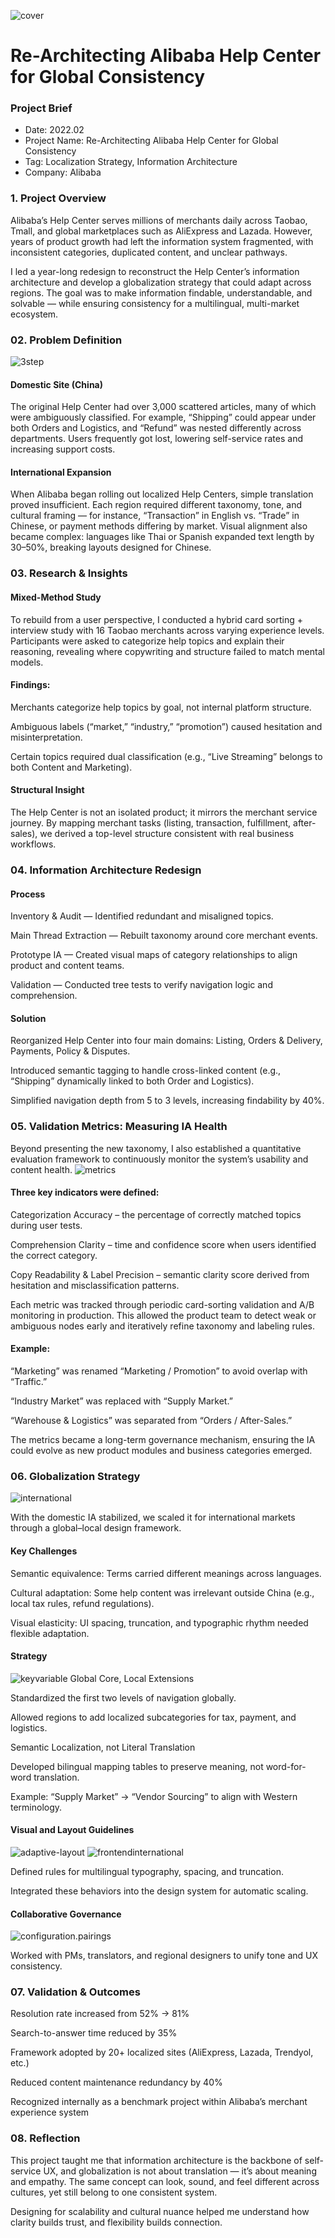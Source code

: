 ![cover](./public/cover.png)
# Re-Architecting Alibaba Help Center for Global Consistency

### Project Brief
- Date: 2022.02
- Project Name: Re-Architecting Alibaba Help Center for Global Consistency
- Tag: Localization Strategy, Information Architecture
- Company: Alibaba


### 1. Project Overview

Alibaba’s Help Center serves millions of merchants daily across Taobao, Tmall, and global marketplaces such as AliExpress and Lazada.
However, years of product growth had left the information system fragmented, with inconsistent categories, duplicated content, and unclear pathways.

I led a year-long redesign to reconstruct the Help Center’s information architecture and develop a globalization strategy that could adapt across regions.
The goal was to make information findable, understandable, and solvable — while ensuring consistency for a multilingual, multi-market ecosystem.


### 02. Problem Definition
![3step](./public/3step.png)


#### Domestic Site (China)

The original Help Center had over 3,000 scattered articles, many of which were ambiguously classified.
For example, “Shipping” could appear under both Orders and Logistics, and “Refund” was nested differently across departments.
Users frequently got lost, lowering self-service rates and increasing support costs.

#### International Expansion

When Alibaba began rolling out localized Help Centers, simple translation proved insufficient.
Each region required different taxonomy, tone, and cultural framing — for instance, “Transaction” in English vs. “Trade” in Chinese, or payment methods differing by market.
Visual alignment also became complex: languages like Thai or Spanish expanded text length by 30–50%, breaking layouts designed for Chinese.

### 03. Research & Insights


#### Mixed-Method Study

To rebuild from a user perspective, I conducted a hybrid card sorting + interview study with 16 Taobao merchants across varying experience levels.
Participants were asked to categorize help topics and explain their reasoning, revealing where copywriting and structure failed to match mental models.

#### Findings:

Merchants categorize help topics by goal, not internal platform structure.

Ambiguous labels (“market,” “industry,” “promotion”) caused hesitation and misinterpretation.

Certain topics required dual classification (e.g., “Live Streaming” belongs to both Content and Marketing).

#### Structural Insight

The Help Center is not an isolated product; it mirrors the merchant service journey.
By mapping merchant tasks (listing, transaction, fulfillment, after-sales), we derived a top-level structure consistent with real business workflows.

### 04. Information Architecture Redesign

#### Process

Inventory & Audit — Identified redundant and misaligned topics.

Main Thread Extraction — Rebuilt taxonomy around core merchant events.

Prototype IA — Created visual maps of category relationships to align product and content teams.

Validation — Conducted tree tests to verify navigation logic and comprehension.

#### Solution

Reorganized Help Center into four main domains: Listing, Orders & Delivery, Payments, Policy & Disputes.

Introduced semantic tagging to handle cross-linked content (e.g., “Shipping” dynamically linked to both Order and Logistics).

Simplified navigation depth from 5 to 3 levels, increasing findability by 40%.

### 05. Validation Metrics: Measuring IA Health

Beyond presenting the new taxonomy, I also established a quantitative evaluation framework to continuously monitor the system’s usability and content health.
![metrics](./public/metrics.png)


#### Three key indicators were defined:

Categorization Accuracy – the percentage of correctly matched topics during user tests.

Comprehension Clarity – time and confidence score when users identified the correct category.

Copy Readability & Label Precision – semantic clarity score derived from hesitation and misclassification patterns.

Each metric was tracked through periodic card-sorting validation and A/B monitoring in production.
This allowed the product team to detect weak or ambiguous nodes early and iteratively refine taxonomy and labeling rules.

#### Example:

“Marketing” was renamed “Marketing / Promotion” to avoid overlap with “Traffic.”

“Industry Market” was replaced with “Supply Market.”

“Warehouse & Logistics” was separated from “Orders / After-Sales.”

The metrics became a long-term governance mechanism, ensuring the IA could evolve as new product modules and business categories emerged.

### 06. Globalization Strategy

![international](./public/international.png)

With the domestic IA stabilized, we scaled it for international markets through a global–local design framework.

#### Key Challenges

Semantic equivalence: Terms carried different meanings across languages.

Cultural adaptation: Some help content was irrelevant outside China (e.g., local tax rules, refund regulations).

Visual elasticity: UI spacing, truncation, and typographic rhythm needed flexible adaptation.

#### Strategy
![keyvariable](./public/keyvariable.png)
Global Core, Local Extensions

Standardized the first two levels of navigation globally.

Allowed regions to add localized subcategories for tax, payment, and logistics.

Semantic Localization, not Literal Translation

Developed bilingual mapping tables to preserve meaning, not word-for-word translation.

Example: “Supply Market” → “Vendor Sourcing” to align with Western terminology.

#### Visual and Layout Guidelines
![adaptive-layout](./public/adaptive-layout.png)
![frontendinternational](./public/frontendinternational.png)


Defined rules for multilingual typography, spacing, and truncation.

Integrated these behaviors into the design system for automatic scaling.

#### Collaborative Governance

![configuration.pairings](./public/configuration.pairings.png)

Worked with PMs, translators, and regional designers to unify tone and UX consistency.

### 07. Validation & Outcomes

Resolution rate increased from 52% → 81%

Search-to-answer time reduced by 35%

Framework adopted by 20+ localized sites (AliExpress, Lazada, Trendyol, etc.)

Reduced content maintenance redundancy by 40%

Recognized internally as a benchmark project within Alibaba’s merchant experience system

### 08. Reflection

This project taught me that information architecture is the backbone of self-service UX, and globalization is not about translation — it’s about meaning and empathy.
The same concept can look, sound, and feel different across cultures, yet still belong to one consistent system.

Designing for scalability and cultural nuance helped me understand how clarity builds trust, and flexibility builds connection.
